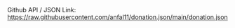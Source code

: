 Github API / JSON Link: https://raw.githubusercontent.com/anfal11/donation.json/main/donation.json

